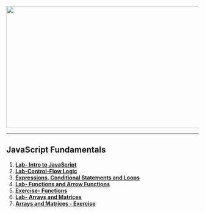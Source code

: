 <a href="#"><img src="https://i.imgur.com/skZHWAG.png"  width="1000" height="320"></img></a>

---
## <b>JavaScript Fundamentals</b>
1.  <a href="https://github.com/IvayloIV/JS-Core/tree/master/JavaScript%20Fundamentals/Lab-%20Intro%20to%20JavaScript" > <b>Lab- Intro to JavaScript</b> </a> 
2.  <a href="https://github.com/IvayloIV/JS-Core/tree/master/JavaScript%20Fundamentals/Lab-Control-Flow%20Logic" > <b>Lab-Control-Flow Logic</b> </a> 
3.  <a href="https://github.com/IvayloIV/JS-Core/tree/master/JavaScript%20Fundamentals/Expressions%2C%20Conditional%20Statements%20and%20Loops" > <b>Expressions, Conditional Statements and Loops</b> </a> 
4.  <a href="https://github.com/IvayloIV/JS-Core/tree/master/JavaScript%20Fundamentals/Lab-%20Functions%20and%20Arrow%20Functions" > <b>Lab- Functions and Arrow Functions</b> </a> 
5.  <a href="https://github.com/IvayloIV/JS-Core/tree/master/JavaScript%20Fundamentals/Exercise-%20Functions" > <b>Exercise- Functions</b> </a> 
6.  <a href="https://github.com/IvayloIV/JS-Core/tree/master/JavaScript%20Fundamentals/Lab-%20Arrays%20and%20Matrices" > <b>Lab- Arrays and Matrices</b> </a> 
7.  <a href="https://github.com/IvayloIV/JS-Core/tree/master/JavaScript%20Fundamentals/Arrays%20and%20Matrices%20-%20Exercise" > <b>Arrays and Matrices - Exercise</b> </a> 

